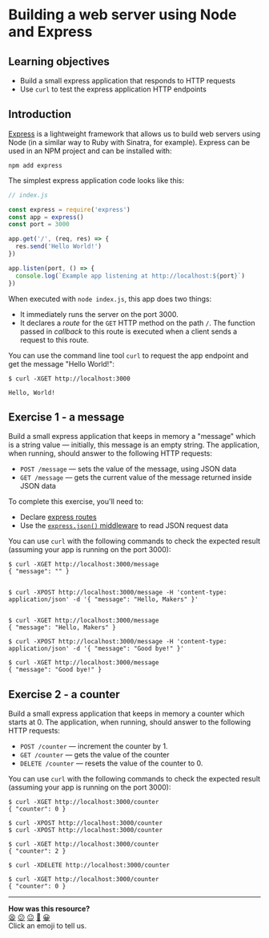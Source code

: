 # Building a web server using Node and Express

## Learning objectives

  * Build a small express application that responds to HTTP requests
  * Use `curl` to test the express application HTTP endpoints

## Introduction

[Express](https://expressjs.com/) is a lightweight framework that allows us to build web servers using Node (in a similar way to Ruby with Sinatra, for example). Express can be used in an NPM project and can be installed with:

```
npm add express
```

The simplest express application code looks like this:

```js
// index.js

const express = require('express')
const app = express()
const port = 3000

app.get('/', (req, res) => {
  res.send('Hello World!')
})

app.listen(port, () => {
  console.log(`Example app listening at http://localhost:${port}`)
})
```

When executed with `node index.js`, this app does two things:
  * It immediately runs the server on the port 3000.
  * It declares a *route* for the `GET` HTTP method on the path `/`. The function passed in *callback* to this route is executed when a client sends a request to this route.

You can use the command line tool `curl` to request the app endpoint and get the message "Hello World!":

```
$ curl -XGET http://localhost:3000

Hello, World!
```

## Exercise 1 - a message

Build a small express application that keeps in memory a "message" which is a string value — initially, this message is an empty string. The application, when running, should answer to the following HTTP requests:
  * `POST /message` — sets the value of the message, using JSON data
  * `GET /message` — gets the current value of the message returned inside JSON data

To complete this exercise, you'll need to:
  * Declare [express routes](https://expressjs.com/en/guide/routing.html)
  * Use the [`express.json()` middleware](https://masteringjs.io/tutorials/express/body) to read JSON request data 

You can use `curl` with the following commands to check the expected result (assuming your app is running on the port 3000):

```
$ curl -XGET http://localhost:3000/message 
{ "message": "" }


$ curl -XPOST http://localhost:3000/message -H 'content-type: application/json' -d '{ "message": "Hello, Makers" }'


$ curl -XGET http://localhost:3000/message 
{ "message": "Hello, Makers" }

$ curl -XPOST http://localhost:3000/message -H 'content-type: application/json' -d '{ "message": "Good bye!" }'

$ curl -XGET http://localhost:3000/message 
{ "message": "Good bye!" }
```

## Exercise 2 - a counter

Build a small express application that keeps in memory a counter which starts at 0. The application, when running, should answer to the following HTTP requests:
  * `POST /counter` — increment the counter by 1.
  * `GET /counter` — gets the value of the counter
  * `DELETE /counter` — resets the value of the counter to 0.

You can use `curl` with the following commands to check the expected result (assuming your app is running on the port 3000):

```
$ curl -XGET http://localhost:3000/counter 
{ "counter": 0 }

$ curl -XPOST http://localhost:3000/counter 
$ curl -XPOST http://localhost:3000/counter 

$ curl -XGET http://localhost:3000/counter 
{ "counter": 2 }

$ curl -XDELETE http://localhost:3000/counter 

$ curl -XGET http://localhost:3000/counter 
{ "counter": 0 }
```

<!-- BEGIN GENERATED SECTION DO NOT EDIT -->

---

**How was this resource?**  
[😫](https://airtable.com/shrUJ3t7KLMqVRFKR?prefill_Repository=makersacademy%2Fjavascript-fundamentals&prefill_File=practicals%2Fweb-server%2FREADME.md&prefill_Sentiment=😫) [😕](https://airtable.com/shrUJ3t7KLMqVRFKR?prefill_Repository=makersacademy%2Fjavascript-fundamentals&prefill_File=practicals%2Fweb-server%2FREADME.md&prefill_Sentiment=😕) [😐](https://airtable.com/shrUJ3t7KLMqVRFKR?prefill_Repository=makersacademy%2Fjavascript-fundamentals&prefill_File=practicals%2Fweb-server%2FREADME.md&prefill_Sentiment=😐) [🙂](https://airtable.com/shrUJ3t7KLMqVRFKR?prefill_Repository=makersacademy%2Fjavascript-fundamentals&prefill_File=practicals%2Fweb-server%2FREADME.md&prefill_Sentiment=🙂) [😀](https://airtable.com/shrUJ3t7KLMqVRFKR?prefill_Repository=makersacademy%2Fjavascript-fundamentals&prefill_File=practicals%2Fweb-server%2FREADME.md&prefill_Sentiment=😀)  
Click an emoji to tell us.

<!-- END GENERATED SECTION DO NOT EDIT -->
